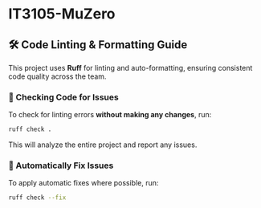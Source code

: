 # IT3105-MuZero


## 🛠 Code Linting & Formatting Guide

This project uses **Ruff** for linting and auto-formatting, ensuring consistent code quality across the team.

### 🔹 Checking Code for Issues
To check for linting errors **without making any changes**, run:
```sh
ruff check .
```
This will analyze the entire project and report any issues.

### 🔹 Automatically Fix Issues
To apply automatic fixes where possible, run:
```sh
ruff check --fix
```
